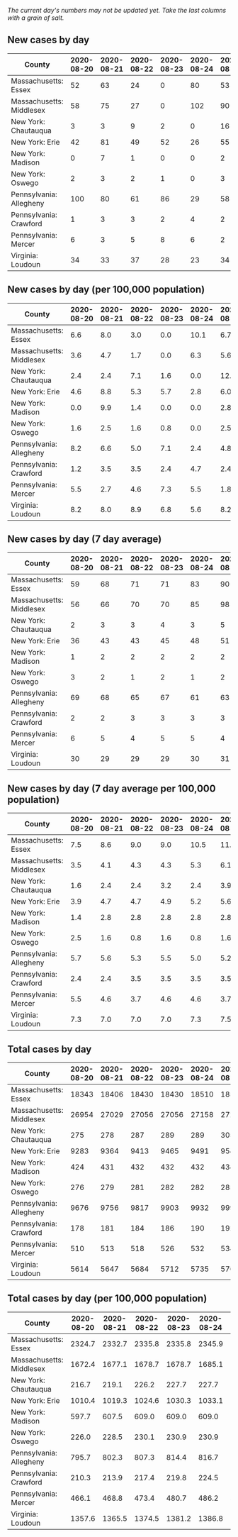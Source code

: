 _The current day's numbers may not be updated yet. Take the last columns with a grain of salt._
## New cases by day

| County | 2020-08-20 | 2020-08-21 | 2020-08-22 | 2020-08-23 | 2020-08-24 | 2020-08-25 | 2020-08-26 |
| --- | --- | --- | --- | --- | --- | --- | --- |
| Massachusetts: Essex | 52 | 63 | 24 | 0 | 80 | 53 |  |
| Massachusetts: Middlesex | 58 | 75 | 27 | 0 | 102 | 90 |  |
| New York: Chautauqua | 3 | 3 | 9 | 2 | 0 | 16 |  |
| New York: Erie | 42 | 81 | 49 | 52 | 26 | 55 |  |
| New York: Madison | 0 | 7 | 1 | 0 | 0 | 2 |  |
| New York: Oswego | 2 | 3 | 2 | 1 | 0 | 3 |  |
| Pennsylvania: Allegheny | 100 | 80 | 61 | 86 | 29 | 58 | 14 |
| Pennsylvania: Crawford | 1 | 3 | 3 | 2 | 4 | 2 | 1 |
| Pennsylvania: Mercer | 6 | 3 | 5 | 8 | 6 | 2 | 3 |
| Virginia: Loudoun | 34 | 33 | 37 | 28 | 23 | 34 | 18 |

## New cases by day (per 100,000 population)

| County | 2020-08-20 | 2020-08-21 | 2020-08-22 | 2020-08-23 | 2020-08-24 | 2020-08-25 | 2020-08-26 |
| --- | --- | --- | --- | --- | --- | --- | --- |
| Massachusetts: Essex | 6.6 | 8.0 | 3.0 | 0.0 | 10.1 | 6.7 |  |
| Massachusetts: Middlesex | 3.6 | 4.7 | 1.7 | 0.0 | 6.3 | 5.6 |  |
| New York: Chautauqua | 2.4 | 2.4 | 7.1 | 1.6 | 0.0 | 12.6 |  |
| New York: Erie | 4.6 | 8.8 | 5.3 | 5.7 | 2.8 | 6.0 |  |
| New York: Madison | 0.0 | 9.9 | 1.4 | 0.0 | 0.0 | 2.8 |  |
| New York: Oswego | 1.6 | 2.5 | 1.6 | 0.8 | 0.0 | 2.5 |  |
| Pennsylvania: Allegheny | 8.2 | 6.6 | 5.0 | 7.1 | 2.4 | 4.8 | 1.2 |
| Pennsylvania: Crawford | 1.2 | 3.5 | 3.5 | 2.4 | 4.7 | 2.4 | 1.2 |
| Pennsylvania: Mercer | 5.5 | 2.7 | 4.6 | 7.3 | 5.5 | 1.8 | 2.7 |
| Virginia: Loudoun | 8.2 | 8.0 | 8.9 | 6.8 | 5.6 | 8.2 | 4.4 |

## New cases by day (7 day average)

| County | 2020-08-20 | 2020-08-21 | 2020-08-22 | 2020-08-23 | 2020-08-24 | 2020-08-25 | 2020-08-26 |
| --- | --- | --- | --- | --- | --- | --- | --- |
| Massachusetts: Essex | 59 | 68 | 71 | 71 | 83 | 90 |  |
| Massachusetts: Middlesex | 56 | 66 | 70 | 70 | 85 | 98 |  |
| New York: Chautauqua | 2 | 3 | 3 | 4 | 3 | 5 |  |
| New York: Erie | 36 | 43 | 43 | 45 | 48 | 51 |  |
| New York: Madison | 1 | 2 | 2 | 2 | 2 | 2 |  |
| New York: Oswego | 3 | 2 | 1 | 2 | 1 | 2 |  |
| Pennsylvania: Allegheny | 69 | 68 | 65 | 67 | 61 | 63 | 61 |
| Pennsylvania: Crawford | 2 | 2 | 3 | 3 | 3 | 3 | 2 |
| Pennsylvania: Mercer | 6 | 5 | 4 | 5 | 5 | 4 | 5 |
| Virginia: Loudoun | 30 | 29 | 29 | 29 | 30 | 31 | 30 |

## New cases by day (7 day average per 100,000 population)

| County | 2020-08-20 | 2020-08-21 | 2020-08-22 | 2020-08-23 | 2020-08-24 | 2020-08-25 | 2020-08-26 |
| --- | --- | --- | --- | --- | --- | --- | --- |
| Massachusetts: Essex | 7.5 | 8.6 | 9.0 | 9.0 | 10.5 | 11.4 |  |
| Massachusetts: Middlesex | 3.5 | 4.1 | 4.3 | 4.3 | 5.3 | 6.1 |  |
| New York: Chautauqua | 1.6 | 2.4 | 2.4 | 3.2 | 2.4 | 3.9 |  |
| New York: Erie | 3.9 | 4.7 | 4.7 | 4.9 | 5.2 | 5.6 |  |
| New York: Madison | 1.4 | 2.8 | 2.8 | 2.8 | 2.8 | 2.8 |  |
| New York: Oswego | 2.5 | 1.6 | 0.8 | 1.6 | 0.8 | 1.6 |  |
| Pennsylvania: Allegheny | 5.7 | 5.6 | 5.3 | 5.5 | 5.0 | 5.2 | 5.0 |
| Pennsylvania: Crawford | 2.4 | 2.4 | 3.5 | 3.5 | 3.5 | 3.5 | 2.4 |
| Pennsylvania: Mercer | 5.5 | 4.6 | 3.7 | 4.6 | 4.6 | 3.7 | 4.6 |
| Virginia: Loudoun | 7.3 | 7.0 | 7.0 | 7.0 | 7.3 | 7.5 | 7.3 |

## Total cases by day

| County | 2020-08-20 | 2020-08-21 | 2020-08-22 | 2020-08-23 | 2020-08-24 | 2020-08-25 | 2020-08-26 |
| --- | --- | --- | --- | --- | --- | --- | --- |
| Massachusetts: Essex | 18343 | 18406 | 18430 | 18430 | 18510 | 18563 |  |
| Massachusetts: Middlesex | 26954 | 27029 | 27056 | 27056 | 27158 | 27248 |  |
| New York: Chautauqua | 275 | 278 | 287 | 289 | 289 | 305 |  |
| New York: Erie | 9283 | 9364 | 9413 | 9465 | 9491 | 9546 |  |
| New York: Madison | 424 | 431 | 432 | 432 | 432 | 434 |  |
| New York: Oswego | 276 | 279 | 281 | 282 | 282 | 285 |  |
| Pennsylvania: Allegheny | 9676 | 9756 | 9817 | 9903 | 9932 | 9990 | 10004 |
| Pennsylvania: Crawford | 178 | 181 | 184 | 186 | 190 | 192 | 193 |
| Pennsylvania: Mercer | 510 | 513 | 518 | 526 | 532 | 534 | 537 |
| Virginia: Loudoun | 5614 | 5647 | 5684 | 5712 | 5735 | 5769 | 5787 |

## Total cases by day (per 100,000 population)

| County | 2020-08-20 | 2020-08-21 | 2020-08-22 | 2020-08-23 | 2020-08-24 | 2020-08-25 | 2020-08-26 |
| --- | --- | --- | --- | --- | --- | --- | --- |
| Massachusetts: Essex | 2324.7 | 2332.7 | 2335.8 | 2335.8 | 2345.9 | 2352.6 |  |
| Massachusetts: Middlesex | 1672.4 | 1677.1 | 1678.7 | 1678.7 | 1685.1 | 1690.6 |  |
| New York: Chautauqua | 216.7 | 219.1 | 226.2 | 227.7 | 227.7 | 240.3 |  |
| New York: Erie | 1010.4 | 1019.3 | 1024.6 | 1030.3 | 1033.1 | 1039.1 |  |
| New York: Madison | 597.7 | 607.5 | 609.0 | 609.0 | 609.0 | 611.8 |  |
| New York: Oswego | 226.0 | 228.5 | 230.1 | 230.9 | 230.9 | 233.4 |  |
| Pennsylvania: Allegheny | 795.7 | 802.3 | 807.3 | 814.4 | 816.7 | 821.5 | 822.7 |
| Pennsylvania: Crawford | 210.3 | 213.9 | 217.4 | 219.8 | 224.5 | 226.9 | 228.1 |
| Pennsylvania: Mercer | 466.1 | 468.8 | 473.4 | 480.7 | 486.2 | 488.0 | 490.8 |
| Virginia: Loudoun | 1357.6 | 1365.5 | 1374.5 | 1381.2 | 1386.8 | 1395.0 | 1399.4 |
